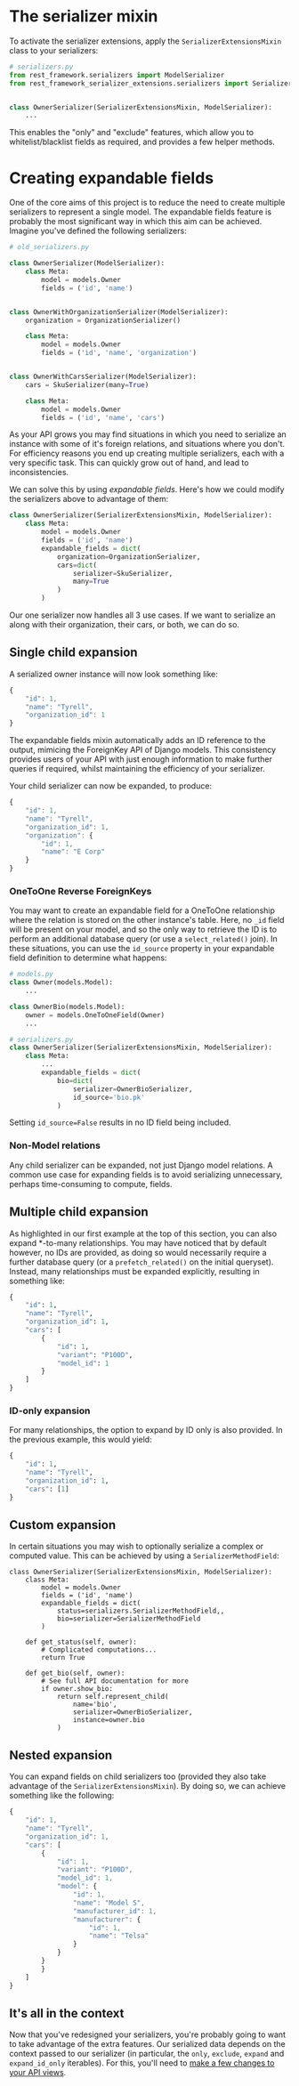 # The serializer mixin
To activate the serializer extensions, apply the `SerializerExtensionsMixin`
class to your serializers:

```py
# serializers.py
from rest_framework.serializers import ModelSerializer
from rest_framework_serializer_extensions.serializers import SerializerExtensionsMixin


class OwnerSerializer(SerializerExtensionsMixin, ModelSerializer):
    ...
```

This enables the "only" and "exclude" features, which allow you to
whitelist/blacklist fields as required, and provides a few helper methods.


# Creating expandable fields
One of the core aims of this project is to reduce the need to create multiple
serializers to represent a single model. The expandable fields feature is
probably the most significant way in which this aim can be achieved. Imagine
you've defined the following serializers:


```py
# old_serializers.py

class OwnerSerializer(ModelSerializer):
    class Meta:
        model = models.Owner
        fields = ('id', 'name')


class OwnerWithOrganizationSerializer(ModelSerializer):
    organization = OrganizationSerializer()

    class Meta:
        model = models.Owner
        fields = ('id', 'name', 'organization')


class OwnerWithCarsSerializer(ModelSerializer):
    cars = SkuSerializer(many=True)

    class Meta:
        model = models.Owner
        fields = ('id', 'name', 'cars')
```

As your API grows you may find situations in which you need to serialize an
instance with some of it's foreign relations, and situations where you don't.
For efficiency reasons you end up creating multiple serializers, each with a
very specific task. This can quickly grow out of hand, and lead to
inconsistencies.

We can solve this by using *expandable fields*. Here's how we could modify the
serializers above to advantage of them:

```py
class OwnerSerializer(SerializerExtensionsMixin, ModelSerializer):
    class Meta:
        model = models.Owner
        fields = ('id', 'name')
        expandable_fields = dict(
            organization=OrganizationSerializer,
            cars=dict(
                serializer=SkuSerializer,
                many=True
            )
        )
```

Our one serializer now handles all 3 use cases. If we want to serialize an
along with their organization, their cars, or both, we can do so.


## Single child expansion
A serialized owner instance will now look something like:

```js
{
    "id": 1,
    "name": "Tyrell",
    "organization_id": 1
}
```

The expandable fields mixin automatically adds an ID reference to the output,
mimicing the ForeignKey API of Django models. This consistency provides users
of your API with just enough information to make further queries if required,
whilst maintaining the efficiency of your serializer.

Your child serializer can now be expanded, to produce:

```js
{
    "id": 1,
    "name": "Tyrell",
    "organization_id": 1,
    "organization": {
        "id": 1,
        "name": "E Corp"
    }
}
```


### OneToOne Reverse ForeignKeys
You may want to create an expandable field for a OneToOne relationship where
the relation is stored on the other instance's table. Here, no `_id` field
will be present on your model, and so the only way to retrieve the ID is to
perform an additional database query (or use a `select_related()` join).
In these situations, you can use the `id_source` property in your expandable
field definition to determine what happens:

```py
# models.py
class Owner(models.Model):
    ...

class OwnerBio(models.Model):
    owner = models.OneToOneField(Owner)
    ...

# serializers.py
class OwnerSerializer(SerializerExtensionsMixin, ModelSerializer):
    class Meta:
        ...
        expandable_fields = dict(
            bio=dict(
                serializer=OwnerBioSerializer,
                id_source='bio.pk'
            )
```

Setting `id_source=False` results in no ID field being included.


### Non-Model relations
Any child serializer can be expanded, not just Django model relations.
A common use case for expanding fields is to avoid serializing unnecessary,
perhaps time-consuming to compute, fields.


## Multiple child expansion
As highlighted in our first example at the top of this section, you can also
expand *-to-many relationships. You may have noticed that by default however,
no IDs are provided, as doing so would necessarily require a further database
query (or a `prefetch_related()` on the initial queryset). Instead, many
relationships must be expanded explicitly, resulting in something like:

```py
{
    "id": 1,
    "name": "Tyrell",
    "organization_id": 1,
    "cars": [
        {
            "id": 1,
            "variant": "P100D",
            "model_id": 1
        }
    ]
}
```

### ID-only expansion
For many relationships, the option to expand by ID only is also provided. In
the previous example, this would yield:

```py
{
    "id": 1,
    "name": "Tyrell",
    "organization_id": 1,
    "cars": [1]
}
```

## Custom expansion
In certain situations you may wish to optionally serialize a complex or
computed value. This can be achieved by using a `SerializerMethodField`:

```
class OwnerSerializer(SerializerExtensionsMixin, ModelSerializer):
    class Meta:
        model = models.Owner
        fields = ('id', 'name')
        expandable_fields = dict(
            status=serializers.SerializerMethodField,,
            bio=serializer=SerializerMethodField
        )

    def get_status(self, owner):
        # Complicated computations...
        return True

    def get_bio(self, owner):
        # See full API documentation for more
        if owner.show_bio:
            return self.represent_child(
                name='bio',
                serializer=OwnerBioSerializer,
                instance=owner.bio
            )
```


## Nested expansion
You can expand fields on child serializers too (provided they also take
advantage of the `SerializerExtensionsMixin`). By doing so, we can achieve
something like the following:

```js
{
    "id": 1,
    "name": "Tyrell",
    "organization_id": 1,
    "cars": [
        {
            "id": 1,
            "variant": "P100D",
            "model_id": 1,
            "model": {
                "id": 1,
                "name": "Model S",
                "manufacturer_id": 1,
                "manufacturer": {
                    "id": 1,
                    "name": "Telsa"
                }
            }
        }
        }
    ]
}
```


## It's all in the context
Now that you've redesigned your serializers, you're probably going to want to
take advantage of the extra features. Our serialized data depends
on the context passed to our serializer (in particular, the
`only`, `exclude`, `expand` and `expand_id_only` iterables). For this, you'll
need to [make a few changes to your API views](usage-views.md).
